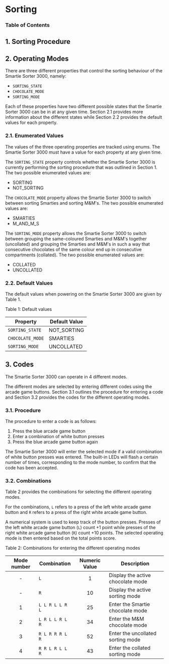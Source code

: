 # Sorting

### Table of Contents

## 1. Sorting Procedure

## 2. Operating Modes

There are three different properties that control the sorting behaviour of the Smartie Sorter 3000, namely:

- `SORTING_STATE`
- `CHOCOLATE_MODE`
- `SORTING_MODE`

Each of these properties have two different possible states that the Smartie Sorter 3000 can be in at any given time. Section 2.1 provides more information about the different states while Section 2.2 provides the default values for each property.

### 2.1. Enumerated Values

The values of the three operating properties are tracked using enums. The Smartie Sorter 3000 must have a value for each property at any given time.

The `SORTING_STATE` property controls whether the Smartie Sorter 3000 is currently performing the sorting procedure that was outlined in Section 1. The two possible enumerated values are:

- SORTING
- NOT_SORTING

The `CHOCOLATE_MODE` property allows the Smartie Sorter 3000 to switch between sorting Smarties and sorting M&M's. The two possible enumerated values are:

- SMARTIES
- M_AND_M_S

The `SORTING_MODE` property allows the Smartie Sorter 3000 to switch between grouping the same-coloured Smarties and M&M's together (uncollated) and grouping the Smarties and M&M's in such a way that consecutive chocolates of the same colour end up in consecutive compartments (collated). The two possible enumerated values are:

- COLLATED
- UNCOLLATED 

### 2.2. Default Values

The default values when powering on the Smartie Sorter 3000 are given by Table 1.

Table 1: Default values

| Property         | Default Value |
|------------------|---------------|
| `SORTING_STATE`  | NOT_SORTING   |
| `CHOCOLATE_MODE` | SMARTIES      |
| `SORTING_MODE`   | UNCOLLATED    |

## 3. Codes

The Smartie Sorter 3000 can operate in 4 different modes.

The different modes are selected by entering different codes using the arcade game buttons. Section 3.1 outlines the procedure for entering a code and Section 3.2 provides the codes for the different operating modes.

### 3.1. Procedure

The procedure to enter a code is as follows:

1. Press the blue arcade game button
2. Enter a combination of white button presses
3. Press the blue arcade game button again

The Smartie Sorter 3000 will enter the selected mode if a valid combination of white button presses was entered. The built-in LEDs will flash a certain number of times, corresponding to the mode number, to confirm that the code has been accepted.

### 3.2. Combinations

Table 2 provides the combinations for selecting the different operating modes.

For the combinations, `L` refers to a press of the left white arcade game button and `R` refers to a press of the right white arcade game button.

A numerical system is used to keep track of the button presses. Presses of the left white arcade game button (`L`) count +1 point while presses of the right white arcade game button (`R`) count +10 points. The selected operating mode is then entered based on the total points score.

Table 2: Combinations for entering the different operating modes

| Mode number | Combination     | Numeric Value | Description                       |
|:-----------:|-----------------|:-------------:|-----------------------------------|
|      -      | `L`             |       1       | Display the active chocolate mode |
|      -      | `R`             |       10      | Display the active sorting mode   |
|      1      | `L L R L L R L` |       25      | Enter the Smartie chocolate mode  |
|      2      | `L R L L R L R` |       34      | Enter the M&M chocolate mode      |
|      3      | `R L R R R L R` |       52      | Enter the uncollated sorting mode |
|      4      | `R R L R L L R` |       43      | Enter the collated sorting mode   |

